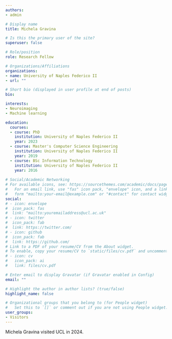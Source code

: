 ```yaml
---
authors:
- admin

# Display name
title: Michela Gravina

# Is this the primary user of the site?
superuser: false

# Role/position
role: Research Fellow

# Organizations/Affiliations
organizations:
- name: University of Naples Federico II
- url: ""

# Short bio (displayed in user profile at end of posts)
bio: 

interests:
- Neuroimaging
- Machine learning

education:
  courses:
  - course: PhD
    institution: University of Naples Federico II
    year: 2023
  - course: Master's Computer Science Engineering
    institution: University of Naples Federico II
    year: 2019
  - course: BSc Information Technology
    institution: University of Naples Federico II
    year: 2016
  
# Social/Academic Networking
# For available icons, see: https://sourcethemes.com/academic/docs/page-builder/#icons
#   For an email link, use "fas" icon pack, "envelope" icon, and a link in the
#   form "mailto:your-email@example.com" or "#contact" for contact widget.
social:
# - icon: envelope
#  icon_pack: fas
#  link: "mailto:youremailaddress@ucl.ac.uk"
# - icon: twitter
#  icon_pack: fab
#  link: https://twitter.com/
# - icon: github
#  icon_pack: fab
#  link: https://github.com/
# Link to a PDF of your resume/CV from the About widget.
# To enable, copy your resume/CV to `static/files/cv.pdf` and uncomment the lines below.
# - icon: cv
#   icon_pack: ai
#   link: files/cv.pdf

# Enter email to display Gravatar (if Gravatar enabled in Config)
email: ""

# Highlight the author in author lists? (true/false)
highlight_name: false

# Organizational groups that you belong to (for People widget)
#   Set this to `[]` or comment out if you are not using People widget.
user_groups:
- Visitors
---
```


Michela Gravina visited UCL in 2024.
